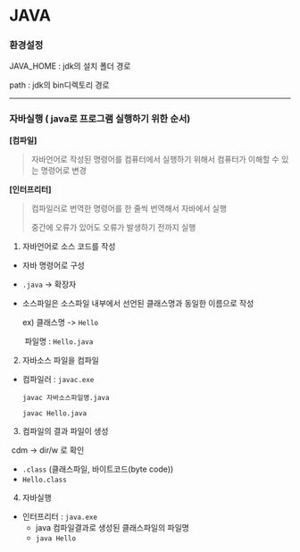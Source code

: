 # JAVA



###  환경설정

JAVA_HOME : jdk의 설치 폴더 경로

path : jdk의 bin디렉토리 경로



----------------

### 자바실행 ( java로 프로그램 실행하기 위한 순서)

**[컴파일]**

> 자바언어로 작성된 명령어를 컴퓨터에서 실행하기 위해서 컴퓨터가 이해할 수 있는 명령어로 변경



**[인터프리터]**

> 컴파일러로 번역한 명령어를 한 줄씩 번역해서 자바에서 실행
>
> 중간에 오류가 있어도 오류가 발생하기 전까지 실행

  



1) 자바언어로 소스 코드를 작성

* 자바 명령어로 구성

* `.java` -> 확장자

* 소스파일은 소스파일 내부에서 선언된 클래스명과 동일한 이름으로 작성

  ex) 클래스명 -> `Hello`

  ​       파일명 : `Hello.java`

  



2. 자바소스 파일을 컴파일

* 컴파일러 : `javac.exe`

   `javac 자바소스파일명.java`

   `javac Hello.java`

  

3. 컴파일의 결과 파일이 생성

​        cdm -> dir/w 로 확인

* `.class` (클래스파일, 바이트코드(byte code))
* `Hello.class`



4. 자바실행

* 인터프리터 : `java.exe`
  * java 컴파일결과로 생성된 클래스파일의 파일명
  * `java Hello`











